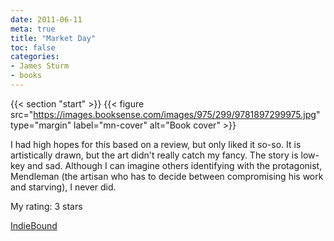```yaml
---
date: 2011-06-11
meta: true
title: "Market Day"
toc: false
categories:
- James Sturm
- books
---
```


{{< section "start" >}}
{{< figure src="https://images.booksense.com/images/975/299/9781897299975.jpg" type="margin" label="mn-cover" alt="Book cover" >}}

I had high hopes for this based on a review, but only liked it so-so. It is artistically drawn, but the art didn't really catch my fancy. The story is low-key and sad. Although I can imagine others identifying with the protagonist, Mendleman (the artisan who has to decide between compromising his work and starving), I never did. 

My rating: 3 stars  

[IndieBound](https://www.indiebound.org/book/9781897299975)
